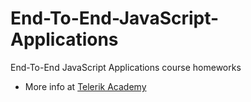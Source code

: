 # End-To-End-JavaScript-Applications
End-To-End JavaScript Applications course homeworks
  * More info at [Telerik Academy](http://telerikacademy.com/Courses/Courses/Details/305)
